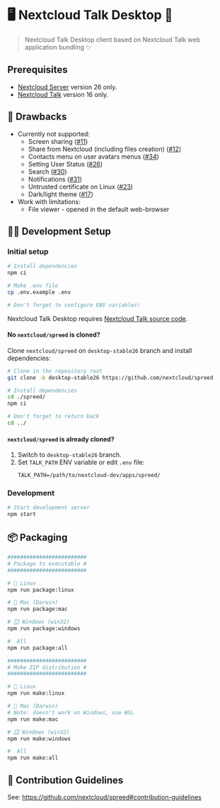 # 🖥️ Nextcloud Talk Desktop 💬

> Nextcloud Talk Desktop client based on Nextcloud Talk web application bundling ✨

## Prerequisites

- [Nextcloud Server](https://github.com/nextcloud/server) version 26 only.
- [Nextcloud Talk](https://github.com/nextcloud/spreed) version 16 only.

## 👾 Drawbacks

- Currently not supported:
  - Screen sharing ([#11](https://github.com/nextcloud-gmbh/talk-desktop/issues/11))
  - Share from Nextcloud (including files creation) ([#12](https://github.com/nextcloud-gmbh/talk-desktop/issues/12))
  - Contacts menu on user avatars menus ([#34](https://github.com/nextcloud-gmbh/talk-desktop/issues/34))
  - Setting User Status ([#26](https://github.com/nextcloud-gmbh/talk-desktop/issues/26))
  - Search ([#30](https://github.com/nextcloud-gmbh/talk-desktop/issues/30))
  - Notifications ([#31](https://github.com/nextcloud-gmbh/talk-desktop/issues/31))
  - Untrusted certificate on Linux ([#23](https://github.com/nextcloud-gmbh/talk-desktop/issues/23))
  - Dark/light theme ([#17](https://github.com/nextcloud-gmbh/talk-desktop/issues/17))
- Work with limitations:
	- File viewer - opened in the default web-browser 

## 🧑‍💻 Development Setup

### Initial setup

```bash
# Install dependencies
npm ci

# Make .env file
cp .env.example .env

# Don't forget to configure ENV variables! 
```

Nextcloud Talk Desktop requires [Nextcloud Talk source code](https://github.com/nextcloud/spreed).

#### No `nextcloud/spreed` is cloned?

Clone `nextcloud/spreed` on `desktop-stable26` branch and install dependencies:

```bash
# Clone in the repository root
git clone -b desktop-stable26 https://github.com/nextcloud/spreed

# Install dependencies
cd ./spreed/
npm ci

# Don't forget to return back
cd ../
```

#### `nextcloud/spreed` is already cloned?

1. Switch to `desktop-stable26` branch.
2. Set `TALK_PATH` ENV variable or edit `.env` file:
   ```dotenv
   TALK_PATH=/path/to/nextcloud-dev/apps/spreed/
   ```

### Development

```bash
# Start development server
npm start
```

## 📦 Packaging

```bash
#########################
# Package to executable #
#########################

# 🐧 Linux
npm run package:linux

# 🍏 Mac (Darwin)
npm run package:mac

# 🪟 Windows (win32)
npm run package:windows

#  All
npm run package:all

#########################
# Make ZIP distribution #
#########################

# 🐧 Linux
npm run make:linux

# 🍏 Mac (Darwin)
# Note: doesn't work on Windows, use WSL
npm run make:mac

# 🪟 Windows (win32)
npm run make:windows

#  All
npm run make:all
```

## 👥 Contribution Guidelines

See: https://github.com/nextcloud/spreed#contribution-guidelines
